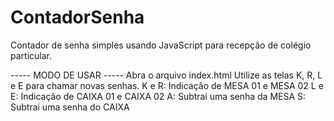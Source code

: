 # ContadorSenha
Contador de senha simples usando JavaScript para recepção de colégio particular.

----- MODO DE USAR -----
Abra o arquivo index.html
Utilize as telas K, R, L e E para chamar novas senhas.
K e R: Indicação de MESA 01 e MESA 02
L e E: Indicação de CAIXA 01 e CAIXA 02
A: Subtrai uma senha da MESA
S: Subtrai uma senha do CAIXA
